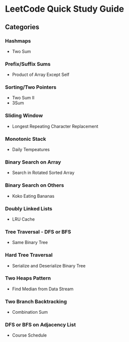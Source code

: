 # LeetCode Quick Study Guide

## Categories

### Hashmaps
* Two Sum

### Prefix/Suffix Sums
* Product of Array Except Self

### Sorting/Two Pointers
* Two Sum II
* 3Sum

### Sliding Window
* Longest Repeating Character Replacement

### Monotonic Stack
* Daily Tempeatures

### Binary Search on Array
* Search in Rotated Sorted Array

### Binary Search on Others
* Koko Eating Bananas

### Doubly Linked Lists
* LRU Cache

### Tree Traversal - DFS or BFS
* Same Binary Tree

### Hard Tree Traversal
* Serialize and Deserialize Binary Tree

### Two Heaps Pattern
* Find Median from Data Stream

### Two Branch Backtracking
* Combination Sum

### DFS or BFS on Adjacency List
* Course Schedule

